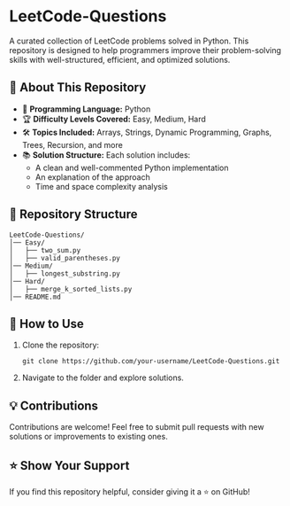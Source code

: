 # LeetCode-Questions

A curated collection of LeetCode problems solved in Python. This repository is designed to help programmers improve their problem-solving skills with well-structured, efficient, and optimized solutions.

## 🚀 About This Repository

- 📌 **Programming Language:** Python  
- 🏆 **Difficulty Levels Covered:** Easy, Medium, Hard  
- 🛠 **Topics Included:** Arrays, Strings, Dynamic Programming, Graphs, Trees, Recursion, and more  
- 📚 **Solution Structure:** Each solution includes:
  - A clean and well-commented Python implementation  
  - An explanation of the approach  
  - Time and space complexity analysis  

## 📂 Repository Structure

```
LeetCode-Questions/
│── Easy/
│   ├── two_sum.py
│   ├── valid_parentheses.py
│── Medium/
│   ├── longest_substring.py
│── Hard/
│   ├── merge_k_sorted_lists.py
│── README.md
```

## 🎯 How to Use

1. Clone the repository:  
   ```
   git clone https://github.com/your-username/LeetCode-Questions.git
   ```
2. Navigate to the folder and explore solutions.

## 💡 Contributions

Contributions are welcome! Feel free to submit pull requests with new solutions or improvements to existing ones.

## ⭐ Show Your Support

If you find this repository helpful, consider giving it a ⭐ on GitHub!
```
